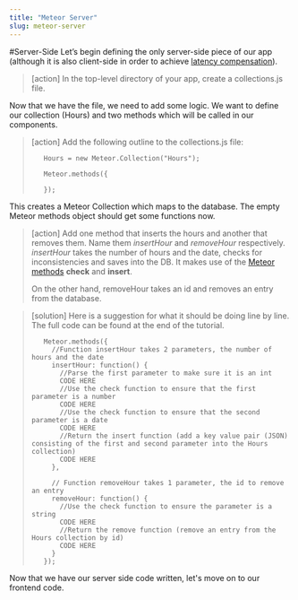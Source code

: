 ```yaml
---
title: "Meteor Server"
slug: meteor-server
---     
```


#Server-Side
Let’s begin defining the only server-side piece of our app (although it is also client-side in order to achieve [latency compensation](http://info.meteor.com/blog/optimistic-ui-with-meteor-latency-compensation)). 

> [action]
> In the top-level directory of your app, create a collections.js file.

Now that we have the file, we need to add some logic. We want to define our collection (Hours) and two methods which will be called in our components. 

> [action]
> Add the following outline to the collections.js file:
> 
> ```
>    Hours = new Meteor.Collection("Hours");
>     
>    Meteor.methods({
>      
>    });

<!-- break -->

This creates a Meteor Collection which maps to the database. The empty Meteor methods object should get some functions now.

> [action]
> Add one method that inserts the hours and another that removes them. Name them *insertHour* and *removeHour* respectively. *insertHour* takes the number of hours and the date, checks for inconsistencies and saves into the DB. It makes use of the [Meteor methods](http://docs.meteor.com/#/basic/methods) **check** and **insert**.  
> 
> On the other hand, removeHour takes an id and removes an entry from the database.

<!-- break -->

> [solution]
> Here is a suggestion for what it should be doing line by line. The full code can be found at the end of the tutorial.
> 
> ```
>    Meteor.methods({
>      //Function insertHour takes 2 parameters, the number of hours and the date
>      insertHour: function() {
>        //Parse the first parameter to make sure it is an int
>        CODE HERE
>        //Use the check function to ensure that the first parameter is a number
>        CODE HERE
>        //Use the check function to ensure that the second parameter is a date
>        CODE HERE
>        //Return the insert function (add a key value pair (JSON) consisting of the first and second parameter into the Hours collection)
>        CODE HERE
>      },
>     
>      // Function removeHour takes 1 parameter, the id to remove an entry
>      removeHour: function() {    
>        //Use the check function to ensure the parameter is a string
>        CODE HERE
>        //Return the remove function (remove an entry from the Hours collection by id)
>        CODE HERE
>      }
>    });

Now that we have our server side code written, let's move on to our frontend code.
